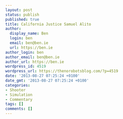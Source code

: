 ```yaml
---
layout: post
status: publish
published: true
title: California Justice Samuel Alito
author:
  display_name: Ben
  login: ben
  email: ben@ben.ie
  url: https://ben.ie
author_login: ben
author_email: ben@ben.ie
author_url: https://ben.ie
wordpress_id: 4519
wordpress_url: https://thenorobotsblog.com/?p=4519
date: '2013-08-27 07:25:24 +0100'
date_gmt: '2013-08-27 07:25:24 +0100'
categories:
- Shooter
- Simulation
- Commentary
tags: []
comments: []
---
```


